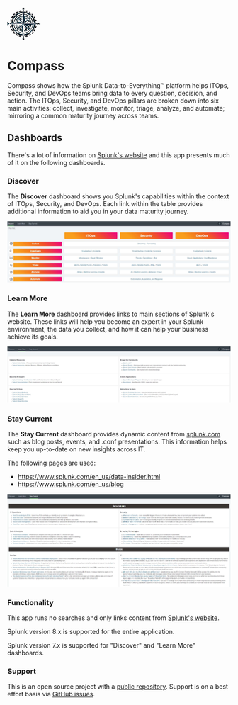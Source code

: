 ![Compass Splunk app](static/appIcon_2x.png?)
# Compass

Compass shows how the Splunk Data-to-Everything&trade; platform helps ITOps, Security, and DevOps teams bring data to every question, decision, and action. The ITOps, Security, and DevOps pillars are broken down into six main activities: collect, investigate, monitor, triage, analyze, and automate; mirroring a common maturity journey across teams.

## Dashboards

There's a lot of information on [Splunk's website](https://splunk.com) and this app presents much of it on the following dashboards.

### Discover

The **Discover** dashboard shows you Splunk's capabilities within the context of ITOps, Security, and DevOps. Each link within the table provides additional information to aid you in your data maturity journey.

![discover dashboard screenshot](appserver/static/dashboard-discover-screenshot.jpg?)

### Learn More

The **Learn More** dashboard provides links to main sections of Splunk's website. These links will help you become an expert in your Splunk environment, the data you collect, and how it can help your business achieve its goals.

![learn-more dashboard screenshot](appserver/static/dashboard-learn-more-screenshot.jpg?)

### Stay Current

The **Stay Current** dashboard provides dynamic content from [splunk.com](https://splunk.com) such as blog posts, events, and .conf presentations. This information helps keep you up-to-date on new insights across IT.

The following pages are used:
* https://www.splunk.com/en_us/data-insider.html
* https://www.splunk.com/en_us/blog

![stay-current dashboard screenshot](appserver/static/dashboard-stay-current-screenshot.jpg?)

### Functionality

This app runs no searches and only links content from [Splunk's website](https://splunk.com).

Splunk version 8.x is supported for the entire application.

Splunk version 7.x is supported for "Discover" and "Learn More" dashboards.

### Support

This is an open source project with a [public repository](https://github.com/kellewic/compass). Support is on a best effort basis via [GitHub issues](https://github.com/kellewic/compass/issues).

